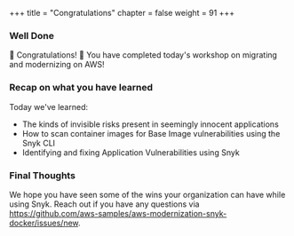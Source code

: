 +++
title = "Congratulations"
chapter = false
weight = 91
+++

### Well Done

🎉 Congratulations! 🎉 You have completed today's workshop on migrating and modernizing on AWS! 

### Recap on what you have learned
Today we've learned:

+ The kinds of invisible risks present in seemingly innocent applications
+ How to scan container images for Base Image vulnerabilities using the Snyk CLI 
+ Identifying and fixing Application Vulnerabilities using Snyk

### Final Thoughts
We hope you have seen some of the wins your organization can have while using Snyk. Reach out if you have any questions via https://github.com/aws-samples/aws-modernization-snyk-docker/issues/new.

